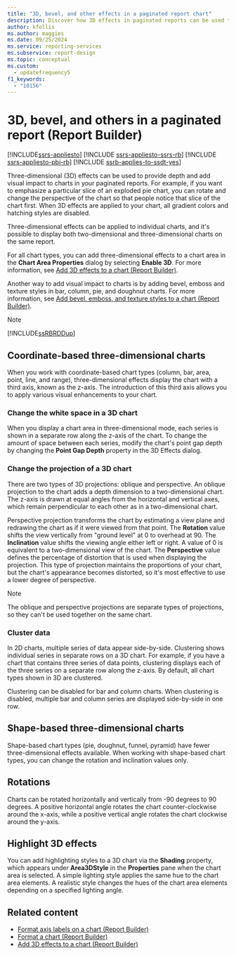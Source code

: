 ```yaml
---
title: "3D, bevel, and other effects in a paginated report chart"
description: Discover how 3D effects in paginated reports can be used to provide depth and add visual impact to charts in Report Builder.
author: kfollis
ms.author: maggies
ms.date: 09/25/2024
ms.service: reporting-services
ms.subservice: report-design
ms.topic: conceptual
ms.custom:
  - updatefrequency5
f1_keywords:
  - "10156"
---
```

# 3D, bevel, and others in a paginated report (Report Builder)


[!INCLUDE[ssrs-appliesto](../../includes/ssrs-appliesto.md)] [!INCLUDE [ssrs-appliesto-ssrs-rb](../../includes/ssrs-appliesto-ssrs-rb.md)] [!INCLUDE [ssrs-appliesto-pbi-rb](../../includes/ssrs-appliesto-pbi-rb.md)] [!INCLUDE [ssrb-applies-to-ssdt-yes](../../includes/ssrb-applies-to-ssdt-yes.md)]

  Three-dimensional (3D) effects can be used to provide depth and add visual impact to charts in your paginated reports. For example, if you want to emphasize a particular slice of an exploded pie chart, you can rotate and change the perspective of the chart so that people notice that slice of the chart first. When 3D effects are applied to your chart, all gradient colors and hatching styles are disabled.  
  
 Three-dimensional effects can be applied to individual charts, and it's possible to display both two-dimensional and three-dimensional charts on the same report.  
  
 For all chart types, you can add three-dimensional effects to a chart area in the **Chart Area Properties** dialog by selecting **Enable 3D**. For more information, see [Add 3D effects to a chart &#40;Report Builder&#41;](../../reporting-services/report-design/chart-effects-add-3d-effects-report-builder.md).  
  
 Another way to add visual impact to charts is by adding bevel, emboss and texture styles in bar, column, pie, and doughnut charts. For more information, see [Add bevel, emboss, and texture styles to a chart &#40;Report Builder&#41;](../../reporting-services/report-design/chart-effects-add-bevel-emboss-or-texture-report-builder.md).  
  
> [!NOTE]  
>  [!INCLUDE[ssRBRDDup](../../includes/ssrbrddup-md.md)]  
  
## Coordinate-based three-dimensional charts  
 When you work with coordinate-based chart types (column, bar, area, point, line, and range), three-dimensional effects display the chart with a third axis, known as the z-axis. The introduction of this third axis allows you to apply various visual enhancements to your chart.  
  
### Change the white space in a 3D chart  
 When you display a chart area in three-dimensional mode, each series is shown in a separate row along the z-axis of the chart. To change the amount of space between each series, modify the chart's point gap depth by changing the **Point Gap Depth** property in the 3D Effects dialog.  
  
### Change the projection of a 3D chart  
 There are two types of 3D projections: oblique and perspective. An oblique projection to the chart adds a depth dimension to a two-dimensional chart. The z-axis is drawn at equal angles from the horizontal and vertical axes, which remain perpendicular to each other as in a two-dimensional chart.  
  
 Perspective projection transforms the chart by estimating a view plane and redrawing the chart as if it were viewed from that point. The **Rotation** value shifts the view vertically from "ground level" at 0 to overhead at 90. The **Inclination** value shifts the viewing angle either left or right. A value of 0 is equivalent to a two-dimensional view of the chart. The **Perspective** value defines the percentage of distortion that is used when displaying the projection. This type of projection maintains the proportions of your chart, but the chart's appearance becomes distorted, so it's most effective to use a lower degree of perspective.  
  
> [!NOTE]  
>  The oblique and perspective projections are separate types of projections, so they can't be used together on the same chart.  
  
### Cluster data  
 In 2D charts, multiple series of data appear side-by-side. Clustering shows individual series in separate rows on a 3D chart. For example, if you have a chart that contains three series of data points, clustering displays each of the three series on a separate row along the z-axis. By default, all chart types shown in 3D are clustered.  
  
 Clustering can be disabled for bar and column charts. When clustering is disabled, multiple bar and column series are displayed side-by-side in one row.  
  
## Shape-based three-dimensional charts  
 Shape-based chart types (pie, doughnut, funnel, pyramid) have fewer three-dimensional effects available. When working with shape-based chart types, you can change the rotation and inclination values only.  
  
## Rotations  
 Charts can be rotated horizontally and vertically from -90 degrees to 90 degrees. A positive horizontal angle rotates the chart counter-clockwise around the x-axis, while a positive vertical angle rotates the chart clockwise around the y-axis.  
  
## Highlight 3D effects  
 You can add highlighting styles to a 3D chart via the **Shading** property, which appears under **Area3DStyle** in the **Properties** pane when the chart area is selected. A simple lighting style applies the same hue to the chart area elements. A realistic style changes the hues of the chart area elements depending on a specified lighting angle.  
  
## Related content

- [Format axis labels on a chart &#40;Report Builder&#41;](../../reporting-services/report-design/formatting-axis-labels-on-a-chart-report-builder-and-ssrs.md)
- [Format a chart &#40;Report Builder&#41;](../../reporting-services/report-design/formatting-a-chart-report-builder-and-ssrs.md)
- [Add 3D effects to a chart &#40;Report Builder&#41;](../../reporting-services/report-design/chart-effects-add-3d-effects-report-builder.md)
